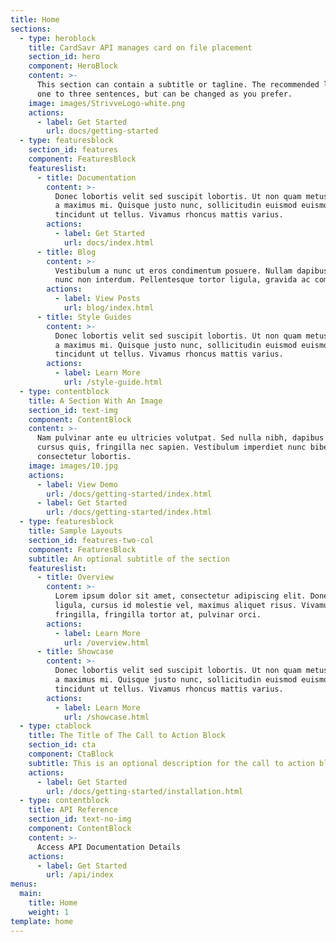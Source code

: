 ```yaml
---
title: Home
sections:
  - type: heroblock
    title: CardSavr API manages card on file placement
    section_id: hero
    component: HeroBlock
    content: >-
      This section can contain a subtitle or tagline. The recommended length is
      one to three sentences, but can be changed as you prefer.
    image: images/StrivveLogo-white.png
    actions:
      - label: Get Started
        url: docs/getting-started
  - type: featuresblock
    section_id: features
    component: FeaturesBlock
    featureslist:
      - title: Documentation
        content: >-
          Donec lobortis velit sed suscipit lobortis. Ut non quam metus. Nullam
          a maximus mi. Quisque justo nunc, sollicitudin euismod euismod at,
          tincidunt ut tellus. Vivamus rhoncus mattis varius.
        actions:
          - label: Get Started
            url: docs/index.html
      - title: Blog
        content: >-
          Vestibulum a nunc ut eros condimentum posuere. Nullam dapibus quis
          nunc non interdum. Pellentesque tortor ligula, gravida ac commodo eu.
        actions:
          - label: View Posts
            url: blog/index.html
      - title: Style Guides
        content: >-
          Donec lobortis velit sed suscipit lobortis. Ut non quam metus. Nullam
          a maximus mi. Quisque justo nunc, sollicitudin euismod euismod at,
          tincidunt ut tellus. Vivamus rhoncus mattis varius.
        actions:
          - label: Learn More
            url: /style-guide.html
  - type: contentblock
    title: A Section With An Image
    section_id: text-img
    component: ContentBlock
    content: >-
      Nam pulvinar ante eu ultricies volutpat. Sed nulla nibh, dapibus sit amet
      cursus quis, fringilla nec sapien. Vestibulum imperdiet nunc bibendum
      consectetur lobortis.
    image: images/10.jpg
    actions:
      - label: View Demo
        url: /docs/getting-started/index.html
      - label: Get Started
        url: /docs/getting-started/index.html
  - type: featuresblock
    title: Sample Layouts
    section_id: features-two-col
    component: FeaturesBlock
    subtitle: An optional subtitle of the section
    featureslist:
      - title: Overview
        content: >-
          Lorem ipsum dolor sit amet, consectetur adipiscing elit. Donec nisl
          ligula, cursus id molestie vel, maximus aliquet risus. Vivamus in nibh
          fringilla, fringilla tortor at, pulvinar orci.
        actions:
          - label: Learn More
            url: /overview.html
      - title: Showcase
        content: >-
          Donec lobortis velit sed suscipit lobortis. Ut non quam metus. Nullam
          a maximus mi. Quisque justo nunc, sollicitudin euismod euismod at,
          tincidunt ut tellus. Vivamus rhoncus mattis varius.
        actions:
          - label: Learn More
            url: /showcase.html
  - type: ctablock
    title: The Title of The Call to Action Block
    section_id: cta
    component: CtaBlock
    subtitle: This is an optional description for the call to action block.
    actions:
      - label: Get Started
        url: /docs/getting-started/installation.html
  - type: contentblock
    title: API Reference
    section_id: text-no-img
    component: ContentBlock
    content: >-
      Access API Documentation Details
    actions:
      - label: Get Started
        url: /api/index
menus:
  main:
    title: Home
    weight: 1
template: home
---
```

